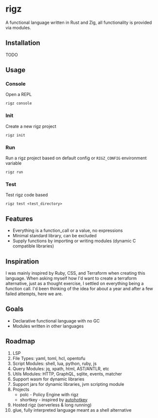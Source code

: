 # rigz

A functional language written in Rust and Zig, all functionality is provided via modules.

## Installation
TODO

## Usage

### Console
Open a REPL
```shell
rigz console
```

### Init
Create a new rigz project
```shell
rigz init
```

### Run
Run a rigz project based on default config or `RIGZ_CONFIG` environment variable
```shell
rigz run
```

### Test
Test rigz code based 
```shell
rigz test <test_directory>
```

## Features
- Everything is a function_call or a value, no expressions
- Minimal standard library, can be excluded
- Supply functions by importing or writing modules (dynamic C compatible libraries)

## Inspiration
I was mainly inspired by Ruby, CSS, and Terraform when creating this language. When asking
myself how I'd want to create a terraform alternative, just as a thought exercise, I settled on 
everything being a function call. I'd been thinking of the idea for about a year and 
after a few failed attempts, here we are. 

## Goals
- Declarative functional language with no GC
- Modules written in other languages

## Roadmap
1. LSP
2. File Types: yaml, toml, hcl, opentofu
3. Script Modules: shell, lua, python, ruby, js
4. Query Modules: jq, xpath, html, AST/ANTLR, etc
5. Utils Modules: HTTP, GraphQL, sqlite, events, matcher
6. Support wasm for dynamic libraries
7. Support jars for dynamic libraries, jvm scripting module
8. Projects
   - polc - Policy Engine with rigz
   - shortkey - inspired by [autohotkey](autohotkey.com)
9. Hosted rigz (serverless & long running)
10. glue, fully interpreted language meant as a shell alternative